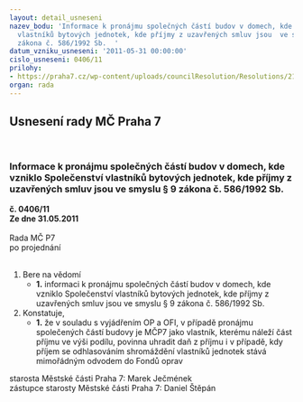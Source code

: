 ```yaml
---
layout: detail_usneseni
nazev_bodu: 'Informace k pronájmu společných částí budov v domech, kde vzniklo Společenství
  vlastníků bytových jednotek, kde příjmy z uzavřených smluv jsou  ve smyslu  § 9
  zákona č. 586/1992 Sb.  '
datum_vzniku_usneseni: '2011-05-31 00:00:00'
cislo_usneseni: 0406/11
prilohy:
- https://praha7.cz/wp-content/uploads/councilResolution/Resolutions/21619/27-11-stanovisko_op.pdf
organ: rada
---
```

<div id="ucUsn_pList" class="usn">
	<span><h2>Usnesení rady MČ Praha 7 </h2>
<br></span><div class="standBody">
<span><h3>Informace k pronájmu společných částí budov v domech, kde vzniklo Společenství vlastníků bytových jednotek, kde příjmy z uzavřených smluv jsou  ve smyslu  § 9 zákona č. 586/1992 Sb.  </h3></span><div class="center">
		<strong>č. 0406/11</strong><br>
	</div>
<div class="center">
		<strong>Ze dne 31.05.2011</strong><br><br>
	</div>Rada MČ P7<br> po projednání<br><br><ol>
<li>Bere na vědomí<ul><li>
<strong>1.</strong> informaci k pronájmu společných částí budov v domech, kde vzniklo Společenství vlastníků bytových jednotek, kde příjmy z uzavřených smluv jsou  ve smyslu § 9 zákona č. 586/1992 Sb.  </li></ul>
</li>
<li>Konstatuje,<ul><li>
<strong>1.</strong> že v souladu s vyjádřením OP a OFI, v případě pronájmu společených částí budovy je MČP7 jako vlastník, kterému náleží část příjmu ve výši podílu, povinna uhradit daň z příjmu i v případě, kdy příjem se odhlasováním shromáždění vlastníků jednotek stává mimořádným odvodem do Fondů oprav</li></ul>
</li>
</ol>starosta Městské části Praha 7: Marek Ječmének<br>zástupce starosty Městské části Praha 7: Daniel Štěpán 
</div>
</div>